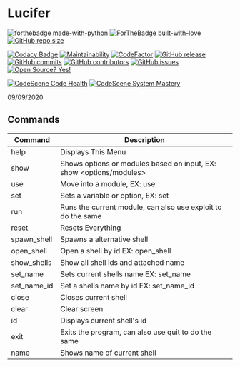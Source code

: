 # Lucifer

[![forthebadge made-with-python](http://ForTheBadge.com/images/badges/made-with-python.svg)](https://www.python.org/)
[![ForTheBadge built-with-love](http://ForTheBadge.com/images/badges/built-with-love.svg)](https://GitHub.com/Skiller9090/)
[![GitHub repo size](https://img.shields.io/github/repo-size/Skiller9090/Lucifer?color=CC0000&style=for-the-badge)]()

[![Codacy Badge](https://api.codacy.com/project/badge/Grade/066ed76111cd49d98ba5dad52240b2bd)](https://app.codacy.com/manual/alexspam9090/Lucifer?utm_source=github.com&utm_medium=referral&utm_content=Skiller9090/Lucifer&utm_campaign=Badge_Grade_Dashboard)
[![Maintainability](https://api.codeclimate.com/v1/badges/4cf141dbb9b75910c663/maintainability)](https://codeclimate.com/github/Skiller9090/Lucifer/maintainability)
[![CodeFactor](https://www.codefactor.io/repository/github/skiller9090/lucifer/badge)](https://www.codefactor.io/repository/github/skiller9090/lucifer)
[![GitHub release](https://img.shields.io/github/release/Skiller9090/Lucifer.svg)](https://GitHub.com/Skiller9090/Lucifer/releases/)
[![GitHub commits](https://img.shields.io/github/commits-since/Skiller9090/Lucifer/latest)](https://GitHub.com/Skiller9090/Lucifer/commit/)
[![GitHub contributors](https://img.shields.io/github/contributors/Skiller9090/Lucifer)](https://GitHub.com/Skiller9090/Lucifer/graphs/contributors/)
[![GitHub issues](https://img.shields.io/github/issues/Skiller9090/Lucifer)](https://GitHub.com/Skiller9090/Lucifer/issues/)
[![Open Source? Yes!](https://badgen.net/badge/Open%20Source%20%3F/Yes%21/blue?icon=github)](https://github.com/Skiller9090/badges/)

[![CodeScene Code Health](https://codescene.io/projects/9260/status-badges/code-health)](https://codescene.io/projects/9260)
[![CodeScene System Mastery](https://codescene.io/projects/9260/status-badges/system-mastery)](https://codescene.io/projects/9260)

09/09/2020

## Commands

| Command     | Description                                                            |
| ----------- | ---------------------------------------------------------------------- |
| help        | Displays This Menu                                                     |
| show        | Shows options or modules based on input, EX: show &lt;options/modules> |
| use         | Move into a module, EX: use <module>                                   |
| set         | Sets a variable or option, EX: set <var> <data>                        |
| run         | Runs the current module, can also use exploit to do the same           |
| reset       | Resets Everything                                                      |
| spawn_shell | Spawns a alternative shell                                             |
| open_shell  | Open a shell by id EX: open_shell <id>                                 |
| show_shells | Show all shell ids and attached name                                   |
| set_name    | Sets current shells name EX: set_name <name>                           |
| set_name_id | Set a shells name by id EX: set_name_id <id> <name>                    |
| close       | Closes current shell                                                   |
| clear       | Clear screen                                                           |
| id          | Displays current shell's id                                            |
| exit        | Exits the program, can also use quit to do the same                    |
| name        | Shows name of current shell                                            |
